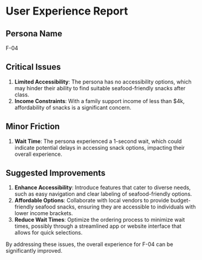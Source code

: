 # User Experience Report

## Persona Name
F-04

## Critical Issues
1. **Limited Accessibility**: The persona has no accessibility options, which may hinder their ability to find suitable seafood-friendly snacks after class.
2. **Income Constraints**: With a family support income of less than $4k, affordability of snacks is a significant concern.

## Minor Friction
1. **Wait Time**: The persona experienced a 1-second wait, which could indicate potential delays in accessing snack options, impacting their overall experience.

## Suggested Improvements
1. **Enhance Accessibility**: Introduce features that cater to diverse needs, such as easy navigation and clear labeling of seafood-friendly options.
2. **Affordable Options**: Collaborate with local vendors to provide budget-friendly seafood snacks, ensuring they are accessible to individuals with lower income brackets.
3. **Reduce Wait Times**: Optimize the ordering process to minimize wait times, possibly through a streamlined app or website interface that allows for quick selections. 

By addressing these issues, the overall experience for F-04 can be significantly improved.
